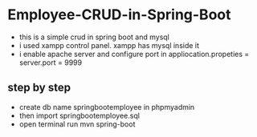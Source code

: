 # Employee-CRUD-in-Spring-Boot

- this is a simple crud in spring boot and mysql
- i used xampp control panel. xampp has mysql inside it
- i enable apache server and configure port in appliocation.propeties = server.port = 9999

## step by step

- create db name springbootemployee in phpmyadmin
- then import springbootemployee.sql
- open terminal run mvn spring-boot
